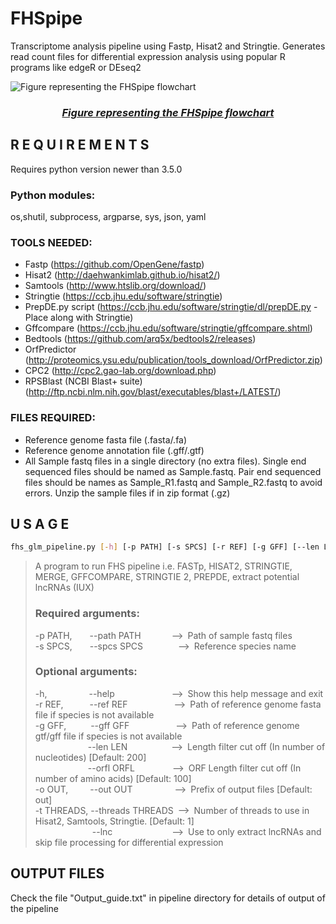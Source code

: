 # FHSpipe
Transcriptome analysis pipeline using Fastp, Hisat2 and Stringtie. Generates read count files for differential expression analysis using popular R programs like edgeR or DEseq2

![Figure representing the FHSpipe flowchart](https://github.com/Venky2804/FHSpipe/assets/110457541/af63d05b-a8ae-49cf-85c8-1b9ee63fbd24 "Figure representing the FHSpipe flowchart")
### _<div align="center"> <ins> Figure representing the FHSpipe flowchart </ins> </div>_

## R E Q U I R E M E N T S
Requires python version newer than 3.5.0 

### Python modules:
os,shutil, subprocess, argparse, sys, json, yaml 

### TOOLS NEEDED:
- Fastp (https://github.com/OpenGene/fastp)  
- Hisat2 (http://daehwankimlab.github.io/hisat2/)  
- Samtools (http://www.htslib.org/download/)  
- Stringtie (https://ccb.jhu.edu/software/stringtie)  
- PrepDE.py script (https://ccb.jhu.edu/software/stringtie/dl/prepDE.py - Place along with Stringtie)  
- Gffcompare (https://ccb.jhu.edu/software/stringtie/gffcompare.shtml)  
- Bedtools (https://github.com/arq5x/bedtools2/releases)  
- OrfPredictor (http://proteomics.ysu.edu/publication/tools_download/OrfPredictor.zip)  
- CPC2 (http://cpc2.gao-lab.org/download.php)  
- RPSBlast (NCBI Blast+ suite) (http://ftp.ncbi.nlm.nih.gov/blast/executables/blast+/LATEST/)  

### FILES REQUIRED:
- Reference genome fasta file (.fasta/.fa)  
- Reference genome annotation file (.gff/.gtf)  
- All Sample fastq files in a single directory (no extra files). Single end sequenced files should be named as Sample.fastq. Pair end sequenced files should be names as Sample_R1.fastq and Sample_R2.fastq to avoid errors. Unzip the sample files if in zip format (.gz)  



## U S A G E
 
```bash
fhs_glm_pipeline.py [-h] [-p PATH] [-s SPCS] [-r REF] [-g GFF] [--len LEN] [--orfl ORFL] [-o OUT] [-t THREADS] [--lnc]  
```
> A program to run FHS pipeline i.e. FASTp, HISAT2, STRINGTIE, MERGE, GFFCOMPARE, STRINGTIE 2, PREPDE, extract potential lncRNAs (IUX)  
>
> ### Required arguments:
> -p PATH,&emsp;&emsp;--path PATH&emsp;&emsp;&emsp;&ensp;-->&ensp;Path of sample fastq files  
> -s SPCS,&emsp;&emsp;--spcs SPCS&emsp;&emsp;&emsp;&emsp;-->&ensp;Reference species name  
>  
> ### Optional arguments:  
> -h,&emsp;&emsp;&emsp;&emsp;&ensp;&nbsp;--help&emsp;&emsp;&emsp;&emsp;&emsp;&emsp;&ensp;-->&ensp;Show this help message and exit  
> -r REF,&emsp;&emsp;&emsp;--ref REF&emsp;&emsp;&emsp;&emsp;&emsp;&nbsp;-->&ensp;Path of reference genome fasta file if species is not available  
> -g GFF,&emsp;&emsp;&ensp;&nbsp;--gff GFF&emsp;&emsp;&emsp;&emsp;&emsp;&nbsp;-->&ensp;Path of reference genome gtf/gff file if species is not available  
> &emsp;&emsp;&emsp;&emsp;&emsp;&emsp;--len LEN&emsp;&emsp;&emsp;&emsp;&emsp;-->&ensp;Length filter cut off (In number of nucleotides) [Default: 200]  
> &emsp;&emsp;&emsp;&emsp;&emsp;&emsp;--orfl ORFL&emsp;&emsp;&emsp;&emsp;&nbsp;-->&ensp;ORF Length filter cut off (In number of amino acids) [Default: 100]  
> -o OUT,&emsp;&emsp;&ensp;--out OUT&emsp;&emsp;&emsp;&emsp;&ensp;&nbsp;-->&ensp;Prefix of output files [Default: out]  
> -t THREADS,&nbsp;--threads THREADS&ensp;-->&ensp;Number of threads to use in Hisat2, Samtools, Stringtie. [Default: 1]  
> &emsp;&emsp;&emsp;&emsp;&emsp;&emsp;&ensp;--lnc&emsp;&emsp;&emsp;&emsp;&emsp;&emsp;&ensp;&nbsp;-->&ensp;Use to only extract lncRNAs and skip file processing for differential expression  



## OUTPUT FILES

Check the file "Output_guide.txt" in pipeline directory for details of output of the pipeline  
